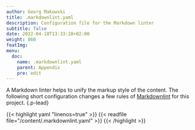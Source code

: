 ```yaml
---
author: Georg Makowski
title: .markdownlint.yaml
description: Configuration file for the Markdown linter
subtitle: false
date: 2022-04-18T13:33:28+02:00
weight: 860
featImg:
menu:
  doc:
    name: .markdownlint.yaml
    parent: Appendix
    pre: edit
---
```


A Markdown linter helps to unify the markup style of the content. The following short configuration changes a few rules of [Markdownlint][mlint] for this project.
{.p-lead} <!--more-->

{{< highlight yaml "linenos=true" >}}
{{< readfile file="/content/.markdownlint.yaml" >}}
{{< /highlight >}}

[mlint]: https://github.com/DavidAnson/markdownlint "Markdownlint"
